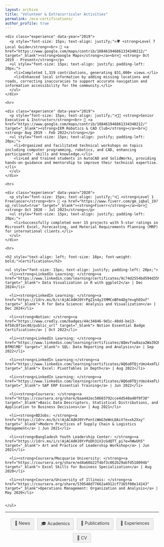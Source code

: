 ```yaml
---
layout: archive
title: "Volunteer & Extracurricular Activities"
permalink: /eca-certifications/
author_profile: true
---
```


<div class="main-content">
  <div id="eca-certifications">
    <!-- <h2 style="text-align: left; font-size: 18px; font-weight: bold;">VOLUNTEER & CO-CURRICULAR EXPERIENCES</h2> -->

    <div class="experience" data-year="2019">
      <p style="font-size: 15px; text-align: justify;">🌍 <strong>Level 7 Local Guide</strong><br> 🏢 <a href="https://www.google.com/maps/contrib/108461946861334340212/" target="_blank"><strong>Google Maps</strong></a><br>📅 <strong> Oct 2019 - Present</strong></p>
      <ul style="font-size: 15px; text-align: justify; padding-left: 20px;">
        <li>Completed 1,319 contributions, generating 831,000+ views.</li>
        <li>Enhanced local information by adding missing locations and roads, correcting inaccuracies to support accurate navigation and information accessibility for the community.</li>
      </ul>
    </div>

    <hr>

    <div class="experience" data-year="2019">
      <p style="font-size: 15px; text-align: justify;">🧑‍🏫 <strong>Senior Executive & Instructor</strong><br> 🏢 <a href="https://www.google.com/maps/contrib/108461946861334340212/" target="_blank"><strong>IEM Robotics & CAD Club</strong></a><br>📅 <strong> Aug 2019 - Feb 2022</strong></p>
      <ul style="font-size: 15px; text-align: justify; padding-left: 20px;">
        <li>Organized and facilitated technical workshops on topics including computer programming, robotics, and CAD, enhancing participants’ skills and knowledge.</li>
        <li>Led and trained students in AutoCAD and SolidWorks, providing hands-on guidance and mentorship to improve their technical expertise.</li>
      </ul>
    </div>

    <hr>

    <div class="experience" data-year="2020">
      <p style="font-size: 15px; text-align: justify;">💼 <strong>Level 1 Freelancer</strong><br> 🏢 <a href="https://www.fiverr.com/gm_iqbal_19?up_rollout=true" target="_blank"><strong>Fiverr</strong></a><br>📅 <strong> Oct 2020 - Jul 2023</strong></p>
      <ul style="font-size: 15px; text-align: justify; padding-left: 20px;">
        <li>Successfully completed over 15 projects with 5-star ratings in Microsoft Excel, Forecasting, and Material Requirements Planning (MRP) for international clients.</li>
      </ul>
    </div>

    <hr>

    <h2 style="text-align: left; font-size: 18px; font-weight: bold;">Certifications</h2>

    <ul style="font-size: 15px; text-align: justify; padding-left: 20px;">
      <li><strong>LinkedIn Learning: </strong><a href="https://www.linkedin.com/learning/certificates/9c74d2554bd594d359a150e175720d0edd5cc934858b5eaecd296898585fb19f" target="_blank"> Data Visualization in R with ggplot2</a> | Dec 2024</li>

      <li><strong>LinkedIn Learning: </strong><a href="https://1drv.ms/b/s!AjAC4dHJ0YrPgZ1n4y2tMMCoBFm4Dg?e=ghEOuf" target="_blank"> R for Data Science: Analysis and Visualization</a> | Dec 2024</li>

      <li><strong>Notion: </strong><a href="https://www.credly.com/badges/44c34846-9d1c-48dd-be13-6f58c8f1ec48/public_url" target="_blank"> Notion Essential Badge Certification</a> | Oct 2022</li>

      <li><strong>LinkedIn Learning: </strong><a href="https://www.linkedin.com/learning/certificates/AQmvfvw8aza2Wa392HT_-BfMOlMD" target="_blank"> SQL: Data Reporting and Analysis</a> | Sep 2022</li>

      <li><strong>LinkedIn Learning:</strong><a href="https://www.linkedin.com/learning/certificates/AQ6o0TQjrUmz4xmTLk4bfF6sd0XW" target="_blank"> Excel: PivotTables in Depth</a> | Aug 2022</li>

      <li><strong>LinkedIn Learning: </strong><a href="https://www.linkedin.com/learning/certificates/AQ6o0TQjrUmz4xmTLk4bfF6sd0XW" target="_blank"> SAP ERP Essential Training</a> | Jun 2022</li>

      <li><strong>Coursera: </strong><a href="https://coursera.org/share/baa442ec50603792cce4d540a40f9f30" target="_blank">Basic Data Descriptors, Statistical Distributions, and Application to Business Decisions</a> | Aug 2021</li>

      <li><strong>BDJobs: </strong><a href="https://1drv.ms/b/s!AjAC4dHJ0YrPontiWmG3eWnLDAiV?e=xk2Xxy" target="_blank">Modern Practices of Supply Chain & Logistics Management</a> | Jun 2021</li>

      <li><strong>Bangladesh Youth Leadership Center: </strong><a href="https://1drv.ms/i/s!AjAC4dHJ0YrPoDh3iV2cGdQTT_pi?e=hWwUh5" target="_blank"> Art and Practice of Leadership Workshop</a> | Jun 2021</li>

      <li><strong>Coursera/Macquarie University: </strong><a href="https://coursera.org/share/ed4a66b22f4bf3c062b29abfd518094b" target="_blank"> Excel Skills for Business Specialization</a> | Aug 2020</li>

      <li><strong>Coursera/University of Illinois: </strong><a href="https://coursera.org/share/539548d77662a4912cf7165f00e14243" target="_blank">Operations Management: Organization and Analysis</a> | May 2020</li>

      
    </ul>
  </div>
</div>
<hr>

<div style="display: flex; justify-content: center; gap: 10px; flex-wrap: wrap; margin: 20px 0;">
  <a href="/news/" style="padding: 6px 12px; text-decoration: none; background: #f0f0f0; color: #333; border-radius: 3px; font-size: 14px; transition: all 0.3s; border: 1px solid #ccc;">📢 News</a>
  <a href="/academics/" style="padding: 6px 12px; text-decoration: none; background: #f0f0f0; color: #333; border-radius: 3px; font-size: 14px; transition: all 0.3s; border: 1px solid #ccc;">🎓 Academics</a>
  <a href="/publications/" style="padding: 6px 12px; text-decoration: none; background: #f0f0f0; color: #333; border-radius: 3px; font-size: 14px; transition: all 0.3s; border: 1px solid #ccc;">📝 Publications</a>
  <a href="/experience/" style="padding: 6px 12px; text-decoration: none; background: #f0f0f0; color: #333; border-radius: 3px; font-size: 14px; transition: all 0.3s; border: 1px solid #ccc;">💼 Experiences</a>
  <a href="/files/GM_Iqbal_Academic_CV.pdf" style="padding: 6px 12px; text-decoration: none; background: #f0f0f0; color: #333; border-radius: 3px; font-size: 14px; transition: all 0.3s; border: 1px solid #ccc;">🔖 CV</a>
</div>